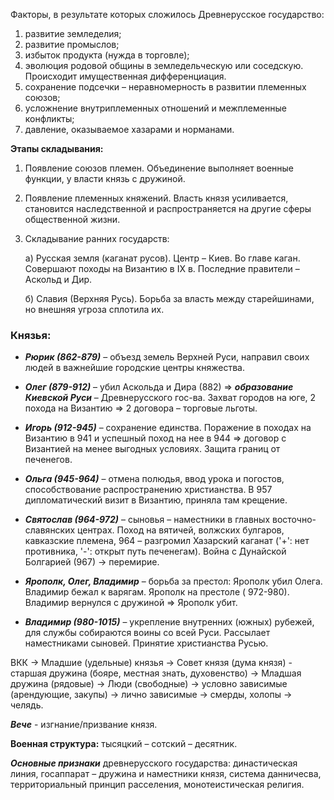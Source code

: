 Факторы, в результате которых сложилось Древнерусское государство:

1. развитие земледелия;
2. развитие промыслов;
3. избыток продукта (нужда в торговле);
4. эволюция родовой общины в земледельческую или соседскую. Происходит имущественная дифференциация.
5. сохранение подсечки – неравномерность в развитии племенных союзов;
6. усложнение внутриплеменных отношений и межплеменные конфликты;
7. давление, оказываемое хазарами и норманами.

**Этапы складывания:**

1. Появление союзов племен. Объединение выполняет военные функции, у власти князь с дружиной.
    
2. Появление племенных княжений. Власть князя усиливается, становится наследственной и распространяется на другие сферы общественной жизни.
    
3. Складывание ранних государств:
    
    а) Русская земля (каганат русов). Центр – Киев. Во главе каган. Совершают походы на Византию в IX в. Последние правители – Аскольд и Дир.
    
    б) Славия (Верхняя Русь). Борьба за власть между старейшинами, но внешняя угроза сплотила их.
    

### Князья:

[](https://github.com/CallMeYura/astronauts/blob/master/subjects/1-sem/hist/hist-exam.md#%D0%BA%D0%BD%D1%8F%D0%B7%D1%8C%D1%8F)

- **_Рюрик (862-879)_** – объезд земель Верхней Руси, направил своих людей в важнейшие городские центры княжества.
    
- **_Олег (879-912)_** – убил Аскольда и Дира (882) => **_образование Киевской Руси_** – Древнерусского гос-ва. Захват городов на юге, 2 похода на Византию => 2 договора – торговые льготы.
    
- **_Игорь (912-945)_** – сохранение единства. Поражение в походах на Византию в 941 и успешный поход на нее в 944 => договор с Византией на менее выгодных условиях. Защита границ от печенегов.
    
- **_Ольга (945-964)_** – отмена полюдья, ввод урока и погостов, способствование распространению христианства. В 957 дипломатический визит в Византию, приняла там крещение.
    
- **_Святослав (964-972)_** – сыновья – наместники в главных восточно-славянских центрах. Поход на вятичей, волжских булгаров, кавказские племена, 964 – разгромил Хазарский каганат ('+': нет противника, '-': открыт путь печенегам). Война с Дунайской Болгарией (967) -> перемирие.
    
- **_Ярополк, Олег, Владимир_** – борьба за престол: Ярополк убил Олега. Владимир бежал к варягам. Ярополк на престоле ( 972-980). Владимир вернулся с дружиной => Ярополк убит.
    
- **_Владимир (980-1015)_** – укрепление внутренних (южных) рубежей, для службы собираются воины со всей Руси. Рассылает наместниками сыновей. Принятие христианства Русью.
    

ВКК -> Младшие (удельные) князья -> Совет князя (дума князя) - старшая дружина (бояре, местная знать, духовенство) -> Младшая дружина (рядовые) -> Люди (свободные) -> условно зависимые (арендующие, закупы) -> лично зависимые -> смерды, холопы -> челядь.

**_Вече_** - изгнание/призвание князя.

**Военная структура:** тысяцкий – сотский – десятник.

**_Основные признаки_** древнерусского государства: династическая линия, госаппарат – дружина и наместники князя, система данничесва, территориальный принцип расселения, монотеистическая религия.